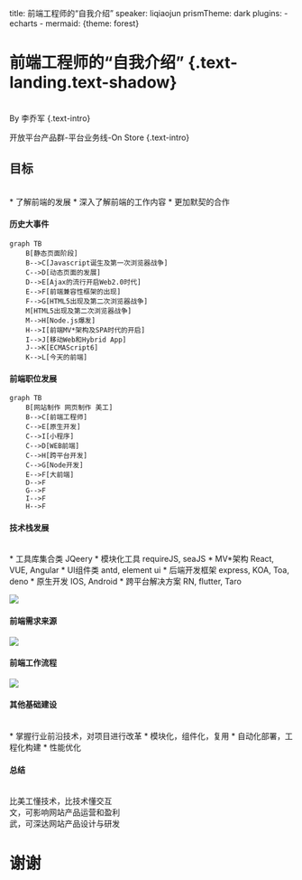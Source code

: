 title: 前端工程师的“自我介绍” 
speaker: liqiaojun
prismTheme: dark
plugins:
    - echarts
    - mermaid: {theme: forest}

<slide class="bg-black-blue aligncenter" image="https://source.unsplash.com/C1HhAQrbykQ/ .dark">

# 前端工程师的“自我介绍”  {.text-landing.text-shadow}
<br>
By 李乔军 {.text-intro}

开放平台产品群-平台业务线-On Store {.text-intro}

<slide class="bg-black-blue aligncenter">

## 目标
<br>
* 了解前端的发展
* 深入了解前端的工作内容
* 更加默契的合作

<slide class="bg-black-blue aligncenter">

#### 历史大事件

```mermaid
graph TB
    B[静态页面阶段]
    B-->C[Javascript诞生及第一次浏览器战争]
    C-->D[动态页面的发展]
    D-->E[Ajax的流行开启Web2.0时代]
    E-->F[前端兼容性框架的出现]
    F-->G[HTML5出现及第二次浏览器战争]
    M[HTML5出现及第二次浏览器战争]
    M-->H[Node.js爆发]
    H-->I[前端MV*架构及SPA时代的开启]
    I-->J[移动Web和Hybrid App]
    J-->K[ECMAScript6]
    K-->L[今天的前端]
```

<slide class="bg-black-blue aligncenter">

#### 前端职位发展

```mermaid
graph TB
    B[网站制作 网页制作 美工]
    B-->C[前端工程师]
    C-->E[原生开发]
    C-->I[小程序]
    C-->D[WEB前端]
    C-->H[跨平台开发]
    C-->G[Node开发]
    E-->F[大前端]
    D-->F
    G-->F
    I-->F
    H-->F
```
<slide class="bg-black-blue aligncenter">

#### 技术栈发展
<br>
* 工具库集合类  JQeery
* 模块化工具   requireJS, seaJS
* MV*架构   React, VUE, Angular
* UI组件类 antd, element ui
* 后端开发框架  express, KOA, Toa, deno
* 原生开发  IOS, Android
* 跨平台解决方案 RN, flutter, Taro

<slide class="bg-black-blue aligncenter">

![](https://timgsa.baidu.com/timg?image&quality=80&size=b9999_10000&sec=1594983328501&di=6801a0b9ef05b1f1e2870a9034510484&imgtype=0&src=http%3A%2F%2Fpic2.zhimg.com%2F50%2F4981edb7890882f5ad35778094978d30_r.jpg)

<slide class="bg-black-blue aligncenter">

#### 前端需求来源

![](@public/images/laiyuan.png)

<slide class="bg-black-blue aligncenter">

#### 前端工作流程

![](@public/images/gongzuoliu.png)

<slide class="bg-black-blue aligncenter">

#### 其他基础建设
<br>
* 掌握行业前沿技术，对项目进行改革
* 模块化，组件化，复用
* 自动化部署，工程化构建
* 性能优化

<slide class="bg-black-blue aligncenter">

#### 总结
<br>
比美工懂技术，比技术懂交互<br>
文，可影响网站产品运营和盈利<br>
武，可深达网站产品设计与研发


<slide class="bg-black-blue aligncenter">

# 谢谢